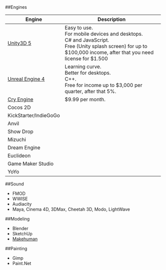 ##Engines

|Engine      |Description|
-----------------|---
|[Unity3D 5](http://unity3d.com/)|Easy to use.</br>For mobile devices and desktops.</br>C# and JavaScript.</br>Free (Unity splash screen) for up to $100,000 income, after that you need license for $1.500|
|[Unreal Engine 4](https://www.unrealengine.com/)|Learning curve.</br>Better for desktops.</br>C++.</br>Free for income up to $3,000 per quarter, after that 5%.|
|[Cry Engine](http://cryengine.com/)|$9.99 per month.|
|Cocos 2D|
|KickStarter/IndieGoGo|
|Anvil|
|Show Drop|
|Mizuchi|
|Dream Engine|
|Euclideon|
|Game Maker Studio|
|YoYo|

##Sound

* FMOD
* WWISE
* Audiacity
* Maya, Cinema 4D, 3DMax, Cheetah 3D, Modo, LightWave

##Modeling

* Blender
* SketchUp
* [Makehuman](http://www.makehuman.org)

##Painting

* Gimp
* Paint.Net
